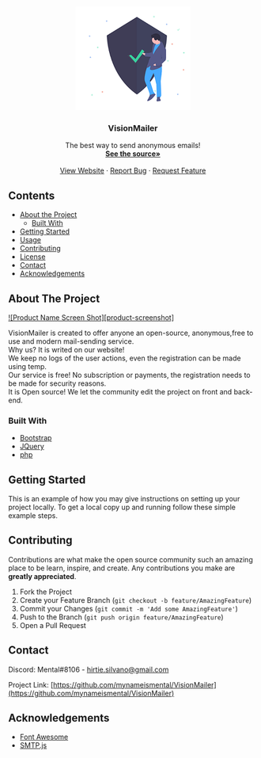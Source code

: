 
<!-- PROJECT LOGO -->
<br />
<p align="center">
  <a href="https://github.com/othneildrew/Best-README-Template">
    <img src="/src/img/Security.png" alt="Logo">
  </a>

  <h3 align="center">VisionMailer</h3>

  <p align="center">
    The best way to send anonymous emails!
    <br />
    <a href="https://github.com/mynameismental/VisionMailer/blob/master/index.php"><strong>See the source»</strong></a>
    <br />
    <br />
    <a href="https://github.com/othneildrew/Best-README-Template">View Website</a>
    ·
    <a href="https://github.com/mynameismental/VisionMailer/issues">Report Bug</a>
    ·
    <a href="https://github.com/mynameismental/VisionMailer/issues">Request Feature</a>
  </p>
</p>



<!-- TABLE OF CONTENTS -->
## Contents

* [About the Project](#about-the-project)
  * [Built With](#built-with)
* [Getting Started](#getting-started)
* [Usage](#usage)
* [Contributing](#contributing)
* [License](#license)
* [Contact](#contact)
* [Acknowledgements](#acknowledgements)



<!-- ABOUT THE PROJECT -->
## About The Project

[![Product Name Screen Shot][product-screenshot]](https://example.com)

VisionMailer is created to offer anyone an open-source, anonymous,free to use and modern mail-sending service.  
Why us? It is writed on our website!  
We keep no logs of the user actions, even the registration can be made using temp.  
Our service is free! No subscription or payments, the registration needs to be made for security reasons.  
It is Open source! We let the community edit the project on front and back-end.


### Built With

* [Bootstrap](https://getbootstrap.com)
* [JQuery](https://jquery.com)
* [php](https://www.php.net/)

<!-- GETTING STARTED -->
## Getting Started

This is an example of how you may give instructions on setting up your project locally.
To get a local copy up and running follow these simple example steps.

<!-- CONTRIBUTING -->
## Contributing

Contributions are what make the open source community such an amazing place to be learn, inspire, and create. Any contributions you make are **greatly appreciated**.

1. Fork the Project
2. Create your Feature Branch (`git checkout -b feature/AmazingFeature`)
3. Commit your Changes (`git commit -m 'Add some AmazingFeature'`)
4. Push to the Branch (`git push origin feature/AmazingFeature`)
5. Open a Pull Request


<!-- CONTACT -->
## Contact

Discord: Mental#8106 - hirtie.silvano@gmail.com

Project Link: [https://github.com/mynameismental/VisionMailer](https://github.com/mynameismental/VisionMailer)



<!-- ACKNOWLEDGEMENTS -->
## Acknowledgements
* [Font Awesome](https://fontawesome.com)
* [SMTP.js](SmtpJS.com)
